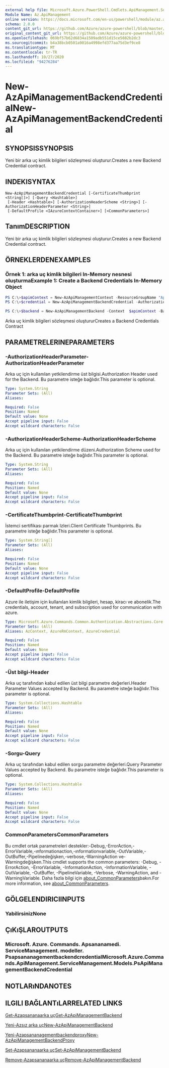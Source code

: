 ```yaml
---
external help file: Microsoft.Azure.PowerShell.Cmdlets.ApiManagement.ServiceManagement.dll-Help.xml
Module Name: Az.ApiManagement
online version: https://docs.microsoft.com/en-us/powershell/module/az.apimanagement/new-azapimanagementbackendcredential
schema: 2.0.0
content_git_url: https://github.com/Azure/azure-powershell/blob/master/src/ApiManagement/ApiManagement/help/New-AzApiManagementBackendCredential.md
original_content_git_url: https://github.com/Azure/azure-powershell/blob/master/src/ApiManagement/ApiManagement/help/New-AzApiManagementBackendCredential.md
ms.openlocfilehash: 069bf57b62d6834a1509adb551d15ce5082b2dc3
ms.sourcegitcommit: b4a38bcb0501a9016a4998efd377aa75d3ef9ce8
ms.translationtype: MT
ms.contentlocale: tr-TR
ms.lasthandoff: 10/27/2020
ms.locfileid: "94276284"
---
```

# <span data-ttu-id="2ffdb-101">New-AzApiManagementBackendCredential</span><span class="sxs-lookup"><span data-stu-id="2ffdb-101">New-AzApiManagementBackendCredential</span></span>

## <span data-ttu-id="2ffdb-102">SYNOPSIS</span><span class="sxs-lookup"><span data-stu-id="2ffdb-102">SYNOPSIS</span></span>
<span data-ttu-id="2ffdb-103">Yeni bir arka uç kimlik bilgileri sözleşmesi oluşturur.</span><span class="sxs-lookup"><span data-stu-id="2ffdb-103">Creates a new Backend Credential contract.</span></span>

## <span data-ttu-id="2ffdb-104">INDEKI</span><span class="sxs-lookup"><span data-stu-id="2ffdb-104">SYNTAX</span></span>

```
New-AzApiManagementBackendCredential [-CertificateThumbprint <String[]>] [-Query <Hashtable>]
 [-Header <Hashtable>] [-AuthorizationHeaderScheme <String>] [-AuthorizationHeaderParameter <String>]
 [-DefaultProfile <IAzureContextContainer>] [<CommonParameters>]
```

## <span data-ttu-id="2ffdb-105">Tanım</span><span class="sxs-lookup"><span data-stu-id="2ffdb-105">DESCRIPTION</span></span>
<span data-ttu-id="2ffdb-106">Yeni bir arka uç kimlik bilgileri sözleşmesi oluşturur.</span><span class="sxs-lookup"><span data-stu-id="2ffdb-106">Creates a new Backend Credential contract.</span></span>

## <span data-ttu-id="2ffdb-107">ÖRNEKLERDEN</span><span class="sxs-lookup"><span data-stu-id="2ffdb-107">EXAMPLES</span></span>

### <span data-ttu-id="2ffdb-108">Örnek 1: arka uç kimlik bilgileri In-Memory nesnesi oluşturma</span><span class="sxs-lookup"><span data-stu-id="2ffdb-108">Example 1: Create a Backend Credentials In-Memory Object</span></span>
```powershell
PS C:\>$apimContext = New-AzApiManagementContext -ResourceGroupName "Api-Default-WestUS" -ServiceName "contoso"
PS C:\>$credential = New-AzApiManagementBackendCredential -AuthorizationHeaderScheme basic -AuthorizationHeaderParameter opensesame -Query @{"sv" = @('xx', 'bb'); "sr" = @('cc')} -Header @{"x-my-1" = @('val1', 'val2')}

PS C:\>$backend = New-AzApiManagementBackend -Context  $apimContext -BackendId 123 -Url 'https://contoso.com/awesomeapi' -Protocol http -Title "first backend" -SkipCertificateChainValidation $true -Credential $credential -Description "my backend"
```

<span data-ttu-id="2ffdb-109">Arka uç kimlik bilgileri sözleşmesi oluşturur</span><span class="sxs-lookup"><span data-stu-id="2ffdb-109">Creates a Backend Credentials Contract</span></span>

## <span data-ttu-id="2ffdb-110">PARAMETRELERINE</span><span class="sxs-lookup"><span data-stu-id="2ffdb-110">PARAMETERS</span></span>

### <span data-ttu-id="2ffdb-111">-AuthorizationHeaderParameter</span><span class="sxs-lookup"><span data-stu-id="2ffdb-111">-AuthorizationHeaderParameter</span></span>
<span data-ttu-id="2ffdb-112">Arka uç için kullanılan yetkilendirme üst bilgisi.</span><span class="sxs-lookup"><span data-stu-id="2ffdb-112">Authorization Header used for the Backend.</span></span>
<span data-ttu-id="2ffdb-113">Bu parametre isteğe bağlıdır.</span><span class="sxs-lookup"><span data-stu-id="2ffdb-113">This parameter is optional.</span></span>

```yaml
Type: System.String
Parameter Sets: (All)
Aliases:

Required: False
Position: Named
Default value: None
Accept pipeline input: False
Accept wildcard characters: False
```

### <span data-ttu-id="2ffdb-114">-AuthorizationHeaderScheme</span><span class="sxs-lookup"><span data-stu-id="2ffdb-114">-AuthorizationHeaderScheme</span></span>
<span data-ttu-id="2ffdb-115">Arka uç için kullanılan yetkilendirme düzeni.</span><span class="sxs-lookup"><span data-stu-id="2ffdb-115">Authorization Scheme used for the Backend.</span></span>
<span data-ttu-id="2ffdb-116">Bu parametre isteğe bağlıdır.</span><span class="sxs-lookup"><span data-stu-id="2ffdb-116">This parameter is optional.</span></span>

```yaml
Type: System.String
Parameter Sets: (All)
Aliases:

Required: False
Position: Named
Default value: None
Accept pipeline input: False
Accept wildcard characters: False
```

### <span data-ttu-id="2ffdb-117">-CertificateThumbprint</span><span class="sxs-lookup"><span data-stu-id="2ffdb-117">-CertificateThumbprint</span></span>
<span data-ttu-id="2ffdb-118">İstemci sertifikası parmak Izleri.</span><span class="sxs-lookup"><span data-stu-id="2ffdb-118">Client Certificate Thumbprints.</span></span>
<span data-ttu-id="2ffdb-119">Bu parametre isteğe bağlıdır.</span><span class="sxs-lookup"><span data-stu-id="2ffdb-119">This parameter is optional.</span></span>

```yaml
Type: System.String[]
Parameter Sets: (All)
Aliases:

Required: False
Position: Named
Default value: None
Accept pipeline input: False
Accept wildcard characters: False
```

### <span data-ttu-id="2ffdb-120">-DefaultProfile</span><span class="sxs-lookup"><span data-stu-id="2ffdb-120">-DefaultProfile</span></span>
<span data-ttu-id="2ffdb-121">Azure ile iletişim için kullanılan kimlik bilgileri, hesap, kiracı ve abonelik.</span><span class="sxs-lookup"><span data-stu-id="2ffdb-121">The credentials, account, tenant, and subscription used for communication with azure.</span></span>

```yaml
Type: Microsoft.Azure.Commands.Common.Authentication.Abstractions.Core.IAzureContextContainer
Parameter Sets: (All)
Aliases: AzContext, AzureRmContext, AzureCredential

Required: False
Position: Named
Default value: None
Accept pipeline input: False
Accept wildcard characters: False
```

### <span data-ttu-id="2ffdb-122">-Üst bilgi</span><span class="sxs-lookup"><span data-stu-id="2ffdb-122">-Header</span></span>
<span data-ttu-id="2ffdb-123">Arka uç tarafından kabul edilen üst bilgi parametre değerleri.</span><span class="sxs-lookup"><span data-stu-id="2ffdb-123">Header Parameter Values accepted by Backend.</span></span>
<span data-ttu-id="2ffdb-124">Bu parametre isteğe bağlıdır.</span><span class="sxs-lookup"><span data-stu-id="2ffdb-124">This parameter is optional.</span></span>

```yaml
Type: System.Collections.Hashtable
Parameter Sets: (All)
Aliases:

Required: False
Position: Named
Default value: None
Accept pipeline input: False
Accept wildcard characters: False
```

### <span data-ttu-id="2ffdb-125">-Sorgu</span><span class="sxs-lookup"><span data-stu-id="2ffdb-125">-Query</span></span>
<span data-ttu-id="2ffdb-126">Arka uç tarafından kabul edilen sorgu parametre değerleri.</span><span class="sxs-lookup"><span data-stu-id="2ffdb-126">Query Parameter Values accepted by Backend.</span></span>
<span data-ttu-id="2ffdb-127">Bu parametre isteğe bağlıdır.</span><span class="sxs-lookup"><span data-stu-id="2ffdb-127">This parameter is optional.</span></span>

```yaml
Type: System.Collections.Hashtable
Parameter Sets: (All)
Aliases:

Required: False
Position: Named
Default value: None
Accept pipeline input: False
Accept wildcard characters: False
```

### <span data-ttu-id="2ffdb-128">CommonParameters</span><span class="sxs-lookup"><span data-stu-id="2ffdb-128">CommonParameters</span></span>
<span data-ttu-id="2ffdb-129">Bu cmdlet ortak parametreleri destekler:-Debug,-ErrorAction,-ErrorVariable,-ınformationaction,-ınformationvariable,-OutVariable,-OutBuffer,-Pipelinedeğişken,-verbose,-WarningAction ve-Warningdeğişken.</span><span class="sxs-lookup"><span data-stu-id="2ffdb-129">This cmdlet supports the common parameters: -Debug, -ErrorAction, -ErrorVariable, -InformationAction, -InformationVariable, -OutVariable, -OutBuffer, -PipelineVariable, -Verbose, -WarningAction, and -WarningVariable.</span></span> <span data-ttu-id="2ffdb-130">Daha fazla bilgi için [about_CommonParameters](http://go.microsoft.com/fwlink/?LinkID=113216)bakın.</span><span class="sxs-lookup"><span data-stu-id="2ffdb-130">For more information, see [about_CommonParameters](http://go.microsoft.com/fwlink/?LinkID=113216).</span></span>

## <span data-ttu-id="2ffdb-131">GÖLGELENDIRICI</span><span class="sxs-lookup"><span data-stu-id="2ffdb-131">INPUTS</span></span>

### <span data-ttu-id="2ffdb-132">Yabilirsiniz</span><span class="sxs-lookup"><span data-stu-id="2ffdb-132">None</span></span>

## <span data-ttu-id="2ffdb-133">ÇıKıŞLAR</span><span class="sxs-lookup"><span data-stu-id="2ffdb-133">OUTPUTS</span></span>

### <span data-ttu-id="2ffdb-134">Microsoft. Azure. Commands. Apsananamedi. ServiceManagement. modeller. Psapsananagementbackendcredential</span><span class="sxs-lookup"><span data-stu-id="2ffdb-134">Microsoft.Azure.Commands.ApiManagement.ServiceManagement.Models.PsApiManagementBackendCredential</span></span>

## <span data-ttu-id="2ffdb-135">NOTLARıNDA</span><span class="sxs-lookup"><span data-stu-id="2ffdb-135">NOTES</span></span>

## <span data-ttu-id="2ffdb-136">ILGILI BAĞLANTıLAR</span><span class="sxs-lookup"><span data-stu-id="2ffdb-136">RELATED LINKS</span></span>

[<span data-ttu-id="2ffdb-137">Get-Azapsananaarka uç</span><span class="sxs-lookup"><span data-stu-id="2ffdb-137">Get-AzApiManagementBackend</span></span>](./Get-AzApiManagementBackend.md)

[<span data-ttu-id="2ffdb-138">Yeni-Azsız arka uç</span><span class="sxs-lookup"><span data-stu-id="2ffdb-138">New-AzApiManagementBackend</span></span>](./New-AzApiManagementBackend.md)

[<span data-ttu-id="2ffdb-139">Yeni-Azapsananagementbackendproxy</span><span class="sxs-lookup"><span data-stu-id="2ffdb-139">New-AzApiManagementBackendProxy</span></span>](./New-AzApiManagementBackendProxy.md)

[<span data-ttu-id="2ffdb-140">Set-Azapsananaarka uç</span><span class="sxs-lookup"><span data-stu-id="2ffdb-140">Set-AzApiManagementBackend</span></span>](./Set-AzApiManagementBackend.md)

[<span data-ttu-id="2ffdb-141">Remove-Azapsananaarka uç</span><span class="sxs-lookup"><span data-stu-id="2ffdb-141">Remove-AzApiManagementBackend</span></span>](./Remove-AzApiManagementBackend.md)
